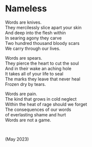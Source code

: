 # Nameless
<!-- #SQUARK live!
| dest = poetry/nameless
| index = poetry
| style = poetry
| duality = dark
| shard = #INDEX / sad
| date = 2023 May
-->

Words are knives.  
They mercilessly slice apart your skin  
And deep into the flesh within  
In searing agony they carve  
Two hundred thousand bloody scars  
We carry through our lives.  

Words are spears.  
They pierce the heart to cut the soul  
And in their wake an aching hole  
It takes all of your life to seal  
The marks they leave that never heal  
Frozen dry by tears.  

Words are pain.  
The kind that grows in cold neglect  
Within the heat of rage should we forget  
The consequences of our words  
of everlasting shame and hurt  
Words are not a game.  


<br>


<!-- #SQUARK leave? -->
(May 2023)
<!-- #SQUARK leave. -->
